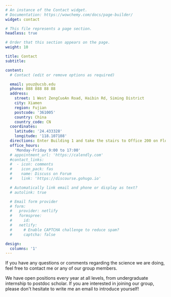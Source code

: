 ```yaml
---
# An instance of the Contact widget.
# Documentation: https://wowchemy.com/docs/page-builder/
widget: contact

# This file represents a page section.
headless: true

# Order that this section appears on the page.
weight: 10

title: Contact
subtitle:

content:
  # Contact (edit or remove options as required)

  email: youz@ucsb.edu
  phone: 888 888 88 88
  address:
    street: 1 West ZengCuoAn Road, Haibin Rd, Siming District
    city: Xiamen
    region: Fujian
    postcode: '361005'
    country: China
    country_code: CN
  coordinates:
    latitude: '24.433328'
    longitude: '118.107108'
  directions: Enter Building 1 and take the stairs to Office 200 on Floor 2
  office_hours:
    'Monday-Friday 9:00 to 17:00'
  # appointment_url: 'https://calendly.com'
  #contact_links:
  #  - icon: comments
  #    icon_pack: fas
  #    name: Discuss on Forum
  #    link: 'https://discourse.gohugo.io'

  # Automatically link email and phone or display as text?
  # autolink: true

  # Email form provider
  # form:
  #   provider: netlify
  #   formspree:
  #     id:
  #   netlify:
  #     # Enable CAPTCHA challenge to reduce spam?
  #     captcha: false

design:
  columns: '1'
---
```


If you have any questions or comments regarding the science we are doing, feel free to contact me or any of our group members.

We have open positions every year at all levels, from undergraduate internship to postdoc scholar. If you are interested in joining our group, please don't hesitate to write me an email to introduce yourself!
